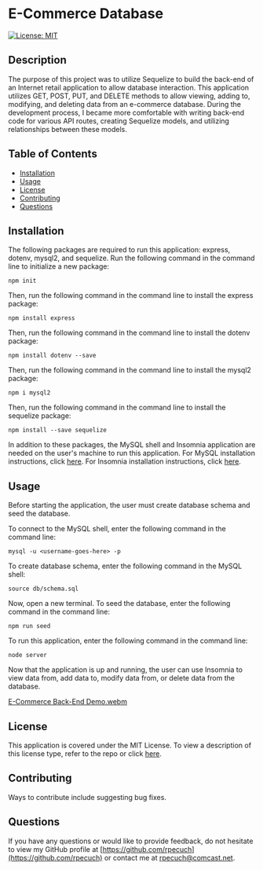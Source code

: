 # E-Commerce Database

  [![License: MIT](https://img.shields.io/badge/License-MIT-yellow.svg)](https://opensource.org/licenses/MIT)

  ## Description

The purpose of this project was to utilize Sequelize to build the back-end of an Internet retail application to allow database interaction. This application utilizes GET, POST, PUT, and DELETE methods to allow viewing, adding to, modifying, and deleting data from an e-commerce database. During the development process, I became more comfortable with writing back-end code for various API routes, creating Sequelize models, and utilizing relationships between these models.

  ## Table of Contents

  - [Installation](#installation)
  - [Usage](#usage)
  - [License](#license)
  - [Contributing](#contributing)
  - [Questions](#questions)

  ## Installation

  The following packages are required to run this application: express, dotenv, mysql2, and sequelize. Run the following command in the command line to initialize a new package:

  ~~~
  npm init
  ~~~
  
Then, run the following command in the command line to install the express package:
 
  ~~~
  npm install express
  ~~~

Then, run the following command in the command line to install the dotenv package:
 
  ~~~
  npm install dotenv --save
  ~~~

Then, run the following command in the command line to install the mysql2 package:
 
  ~~~
  npm i mysql2
  ~~~

Then, run the following command in the command line to install the sequelize package:
 
  ~~~
  npm install --save sequelize
  ~~~

In addition to these packages, the MySQL shell and Insomnia application are needed on the user's machine to run this application. For MySQL installation instructions, click [here](https://dev.mysql.com/doc/refman/8.0/en/installing.html). For Insomnia installation instructions, click [here](https://docs.insomnia.rest/insomnia/install).

  ## Usage

  Before starting the application, the user must create database schema and seed the database.

  To connect to the MySQL shell, enter the following command in the command line:

  ~~~
  mysql -u <username-goes-here> -p
  ~~~

  To create database schema, enter the following command in the MySQL shell:

  ~~~
  source db/schema.sql
  ~~~

  Now, open a new terminal. To seed the database, enter the following command in the command line:

  ~~~
  npm run seed
  ~~~

  To run this application, enter the following command in the command line:

  ~~~
  node server
  ~~~
  
Now that the application is up and running, the user can use Insomnia to view data from, add data to, modify data from, or delete data from the database. 

[E-Commerce Back-End Demo.webm](https://user-images.githubusercontent.com/109092365/191869141-7780792b-3ca1-407c-8a72-57e9d1a2a478.webm)


  ## License

  This application is covered under the MIT License.
  To view a description of this license type, refer to the repo or click [here](https://opensource.org/licenses/MIT).

  ## Contributing

  Ways to contribute include suggesting bug fixes.
  
  ## Questions

  If you have any questions or would like to provide feedback, do not hesitate to view my GitHub profile at [https://github.com/rpecuch](https://github.com/rpecuch) or contact me at rpecuch@comcast.net.
